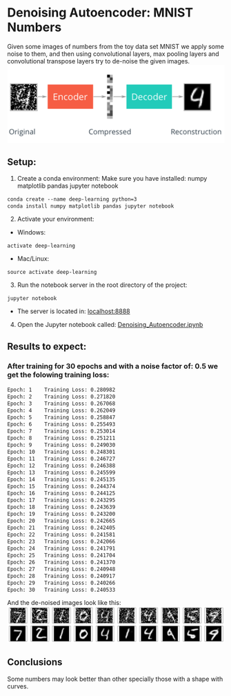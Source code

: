 # Denoising Autoencoder: MNIST Numbers
Given some images of numbers from the toy data set MNIST we apply some noise to them, and then using convolutional layers, max pooling layers and convolutional transpose layers try to de-noise the given images.
![GitHub Logo](/assets/autoencoder_denoise.png)
## Setup:
1. Create a conda environment:
Make sure you have installed: numpy matplotlib pandas jupyter notebook
```
conda create --name deep-learning python=3
conda install numpy matplotlib pandas jupyter notebook
```

2. Activate your environment:
* Windows:
```
activate deep-learning
```
* Mac/Linux:
```
source activate deep-learning
```

3. Run the notebook server in the root directory of the project:
```
jupyter notebook
```
* The server is located in: [localhost:8888](localhost:8888/tree)
4. Open the Jupyter notebook called: [Denoising_Autoencoder.ipynb](/Denoising_Autoencoder.ipynb)
## Results to expect:
### After training for 30 epochs and with a noise factor of: 0.5 we get the folowing training loss:
```
Epoch: 1    Training Loss: 0.280982
Epoch: 2    Training Loss: 0.271820
Epoch: 3    Training Loss: 0.267068
Epoch: 4    Training Loss: 0.262049
Epoch: 5    Training Loss: 0.258847
Epoch: 6    Training Loss: 0.255493
Epoch: 7    Training Loss: 0.253014
Epoch: 8    Training Loss: 0.251211
Epoch: 9    Training Loss: 0.249030
Epoch: 10   Training Loss: 0.248301
Epoch: 11   Training Loss: 0.246727
Epoch: 12   Training Loss: 0.246388
Epoch: 13   Training Loss: 0.245599
Epoch: 14   Training Loss: 0.245135
Epoch: 15   Training Loss: 0.244374
Epoch: 16   Training Loss: 0.244125
Epoch: 17   Training Loss: 0.243295
Epoch: 18   Training Loss: 0.243639
Epoch: 19   Training Loss: 0.243200
Epoch: 20   Training Loss: 0.242665
Epoch: 21   Training Loss: 0.242405
Epoch: 22   Training Loss: 0.241581
Epoch: 23   Training Loss: 0.242066
Epoch: 24   Training Loss: 0.241791
Epoch: 25   Training Loss: 0.241704
Epoch: 26   Training Loss: 0.241370
Epoch: 27   Training Loss: 0.240948
Epoch: 28   Training Loss: 0.240917
Epoch: 29   Training Loss: 0.240266
Epoch: 30   Training Loss: 0.240533
```
And the de-noised images look like this:
![GitHub Logo](/assets/noisy1.png)
## Conclusions
Some numbers may look better than other specially those with a shape with curves.